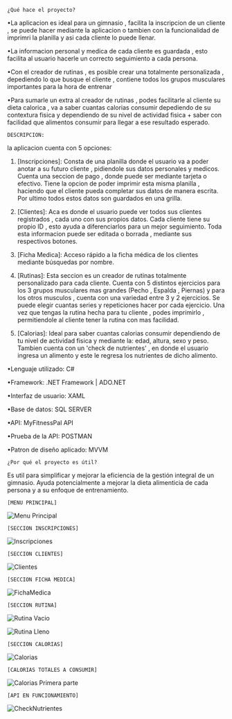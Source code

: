 	¿Qué hace el proyecto?

•La aplicacion es ideal para un gimnasio , facilita la inscripcion de un cliente , se puede hacer mediante la aplicacion o tambien con la funcionalidad de imprimri la planilla y asi cada cliente lo puede llenar.

•La informacion personal y medica de cada cliente es guardada , esto facilita al usuario hacerle un correcto seguimiento a cada persona.

•Con el creador de rutinas , es posible crear una totalmente personalizada , depediendo lo que busque el cliente , contiene todos los grupos musculares importantes para la hora de entrenar

•Para sumarle un extra al creador de rutinas , podes facilitarle al cliente su dieta calorica , va a saber cuantas calorias consumir depediendo de su contextura fisica y dependiendo de su nivel de actividad fisica + saber con facilidad que alimentos consumir para llegar a ese resultado esperado.

	
 	DESCRIPCION:

la aplicacion cuenta con 5 opciones:

1. [Inscripciones]: Consta de una planilla donde el usuario va a poder anotar a su futuro cliente , pidiendole sus datos personales y medicos. Cuenta una seccion de pago , donde puede ser mediante tarjeta o efectivo. Tiene la opcion de poder imprimir esta misma planilla , haciendo que el cliente pueda completar sus datos de manera escrita. Por ultimo todos estos datos son guardados en una grilla. 

2. [Clientes]: Aca es donde el usuario puede ver todos sus clientes registrados , cada uno con sus propios datos. Cada cliente tiene su propio ID , esto ayuda a diferenciarlos para un mejor seguimiento. Toda esta informacion puede ser editada o borrada , mediante sus respectivos botones.

3. [Ficha Medica]: Acceso rápido a la ficha médica de los clientes mediante búsquedas por nombre.

4. [Rutinas]: Esta seccion es un creador de rutinas totalmente personalizado para cada cliente. Cuenta con 5 distintos ejercicios para los 3 grupos musculares mas grandes (Pecho , Espalda , Piernas) y para los otros musculos , cuenta con una variedad entre 3 y 2 ejercicios. Se puede elegir cuantas series y repeticiones hacer por cada ejercicio. Una vez que tengas la rutina hecha para tu cliente , podes imprimirlo , permitiendole al cliente tener la rutina con mas facilidad.

5. [Calorias]: Ideal para saber cuantas calorias consumir dependiendo de tu nivel de actividad fisica y mediante la: edad, altura, sexo y peso. Tambien cuenta con un 'check de nutrientes' , en donde el usuario ingresa un alimento y este le regresa los nutrientes de dicho alimento.


•Lenguaje utilizado: C#
 
•Framework: .NET Framework | ADO.NET

•Interfaz de usuario: XAML

•Base de datos: SQL SERVER

•API: MyFitnessPal API

•Prueba de la API: POSTMAN

•Patron de diseño aplicado: MVVM
	

	¿Por qué el proyecto es útil?

 Es util para simplificar y mejorar la eficiencia de la gestión integral de un gimnasio. Ayuda potencialmente a mejorar la dieta alimenticia de cada persona y a su enfoque de entrenamiento.

 	[MENU PRINCIPAL]
 
![Menu Principal](https://github.com/ignacio-ferrer/GymApp/assets/109931660/d9ab4623-a358-40ae-aa43-289a3a8d7821)

	[SECCION INSCRIPCIONES]

![Inscripciones](https://github.com/user-attachments/assets/a503124a-a641-4642-86b3-999c01f35722)

	[SECCION CLIENTES]
![Clientes](https://github.com/user-attachments/assets/70cf9f2c-5b9c-4fdd-8790-4c58a424caf2)

	[SECCION FICHA MEDICA]
![FichaMedica](https://github.com/user-attachments/assets/d5b5f1ae-d7d2-47d1-9975-abf73a67b9fc)

 	[SECCION RUTINA]
![Rutina Vacio](https://github.com/ignacio-ferrer/GymApp/assets/109931660/2f60d2c7-89d9-4ed6-b8f2-6b60e55a2047)

![Rutina Lleno](https://github.com/ignacio-ferrer/GymApp/assets/109931660/8f0870b9-865a-4a66-af72-f09a75501461)

	[SECCION CALORIAS]
![Calorias](https://github.com/ignacio-ferrer/GymApp/assets/109931660/46319c33-1787-4ecd-92f7-4bd4676a2e46)

	[CALORIAS TOTALES A CONSUMIR]
![Calorias Primera parte](https://github.com/ignacio-ferrer/GymApp/assets/109931660/c4e3eb4a-52d2-4351-b389-87756a6ba257)

	[API EN FUNCIONAMIENTO]
![CheckNutrientes](https://github.com/user-attachments/assets/fc5d8a73-db0e-478d-b2d8-fd152f2002fb)

